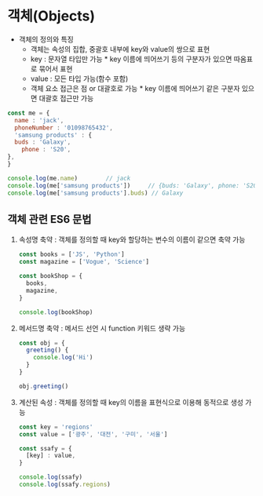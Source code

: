 # 객체(Objects)

- 객체의 정의와 특징
  - 객체는 속성의 집합, 중괄호 내부에 key와 value의 쌍으로 표현
  - key : 문자열 타입만 가능 * key 이름에 띄어쓰기 등의 구분자가 있으면 따옴표로 묶어서 표현
  - value : 모든 타입 가능(함수 포함)
  - 객체 요소 접근은 점 or 대괄호로 가능 * key 이름에 띄어쓰기 같은 구분자 있으면 대괄호 접근만 가능

```javascript
const me = {
  name : 'jack', 
  phoneNumber : '01098765432', 
  'samsung products' : {
  buds : 'Galaxy', 
	phone : 'S20',
},
}

console.log(me.name)		// jack
console.log(me['samsung products'])		// {buds: 'Galaxy', phone: 'S20'}
console.log(me['samsung products'].buds) // Galaxy
```

## 객체 관련 ES6 문법

1. 속성명 축약 : 객체를 정의할 때 key와 할당하는 변수의 이름이 같으면 축약 가능

   ```javascript
   const books = ['JS', 'Python']
   const magazine = ['Vogue', 'Science']
   
   const bookShop = {
     books,
     magazine,
   }
   
   console.log(bookShop)
   ```

2. 메서드명 축약 : 메서드 선언 시 function 키워드 생략 가능

   ```javascript
   const obj = {
     greeting() {
       console.log('Hi')
     }
   }
   
   obj.greeting()
   ```

3. 계산된 속성 : 객체를 정의할 때 key의 이름을 표현식으로 이용해 동적으로 생성 가능

   ```javascript
   const key = 'regions'
   const value = ['광주', '대전', '구미', '서울']
   
   const ssafy = {
     [key] : value,
   }
   
   console.log(ssafy)
   console.log(ssafy.regions)
   ```

   